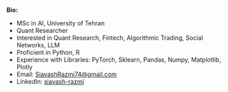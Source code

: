 **Bio:**
- MSc in AI, University of Tehran
- Quant Researcher
- Interested in Quant Research, Fintech, Algorithmic Trading, Social Networks, LLM  
- Proficient in Python, R  
- Experience with Libraries: PyTorch, Sklearn, Pandas, Numpy, Matplotlib, Plotly  
- Email: SiavashRazmi74@gmail.com
- LinkedIn: <a href="https://www.linkedin.com/in/siavash-razmi/">siavash-razmi</a> 
